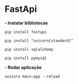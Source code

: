 # FastApi

**- Instalar bibliotecas**
~~~ shell
pip install fastapi
~~~
~~~ shel
pip install "uvicorn[standard]"
~~~
~~~ shel
pip install sqlalchemy
~~~
~~~ shel
pip install pymysql
~~~

**- Rodar aplicação**
~~~ shel
uvicorn main:app --reload
~~~

